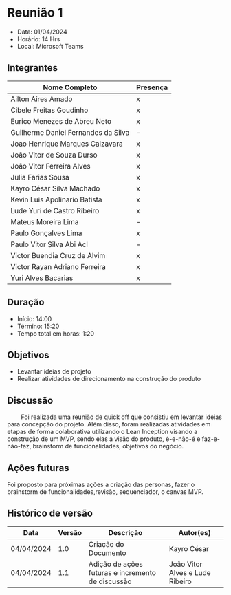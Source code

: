 # Reunião 1

- Data: 01/04/2024
- Horário: 14 Hrs
- Local: Microsoft Teams

## **Integrantes**

| Nome Completo                       | Presença |
| ----------------------------------- | -------- |
| Ailton Aires Amado                  | x        |
| Cibele Freitas Goudinho             | x        |
| Eurico Menezes de Abreu Neto        | x        |
| Guilherme Daniel Fernandes da Silva | -        |
| Joao Henrique Marques Calzavara     | x        |
| João Vitor de Souza Durso           | x        |
| João Vitor Ferreira Alves           | x        |
| Julia Farias Sousa                  | x        |
| Kayro César Silva Machado           | x        |
| Kevin Luis Apolinario Batista       | x        |
| Lude Yuri de Castro Ribeiro         | x        |
| Mateus Moreira Lima                 | -        |
| Paulo Gonçalves Lima                | x        |
| Paulo Vitor Silva Abi Acl           | -        |
| Victor Buendia Cruz de Alvim        | x        |
| Victor Rayan Adriano Ferreira       | x        |
| Yuri Alves Bacarias                 | x        |

## **Duração**

- Início: 14:00
- Término: 15:20
- Tempo total em horas: 1:20

## **Objetivos**

- Levantar ideias de projeto
- Realizar atividades de direcionamento na construção do produto

## **Discussão**

&emsp;&emsp; Foi realizada uma reunião de quick off que consistiu em levantar ideias para concepção do projeto. Além disso, foram realizadas atividades em etapas de forma colaborativa utilizando o Lean Inception visando a construção de um MVP, sendo elas a visão do produto, é-e-não-é e faz-e-não-faz, brainstorm de funcionalidades, objetivos do negócio.

## **Ações futuras**

Foi proposto para próximas ações a criação das personas, fazer o brainstorm de funcionalidades,revisão, sequenciador, o canvas MVP.

## Histórico de versão

| Data       | Versão | Descrição            | Autor(es)   |
| ---------- | ------ | -------------------- | ----------- |
| 04/04/2024 | 1.0    | Criação do Documento | Kayro César |
| 04/04/2024 | 1.1    | Adição de ações futuras e incremento de discussão | João Vitor Alves e Lude Ribeiro |